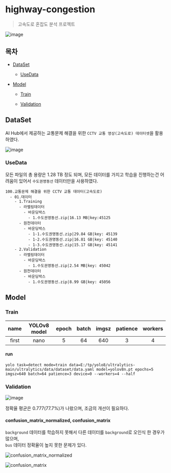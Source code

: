 # highway-congestion

> 고속도로 혼잡도 분석 프로젝트

![image](https://github.com/user-attachments/assets/3e0095f8-ebd8-4aab-93ce-2ef7460131c3)

## 목차
* [DataSet](#DataSet)

  * [UseData](#UseData)

* [Model](#Model)

  * [Train](#Train)

  * [Validation](#Validation)

## DataSet

AI Hub에서 제공하는 교통문제 해결을 위한 `CCTV 교통 영상(고속도로) 데이터셋`을 활용하였다.

![image](https://github.com/user-attachments/assets/43685ff0-e5d3-44af-977a-cace2db4cf53)

### UseData

모든 파일의 총 용량은 1.28 TB 정도 되며, 모든 데이터를 가지고 학습을 진행하는건 어려움이 있어서 `수도권영동선` 데이터만을 사용하였다.

```
100.교통문제 해결을 위한 CCTV 교통 데아터(고속도로)
  - 01.데이터
    - 1.Training
      - 라벨링데이터
        - 바운딩박스
          - 1.수도권영동선.zip|16.13 MB|key:45125
      - 원천데이터
        - 바운딩박스
          - 1-1.수도권영동선.zip|29.84 GB|key: 45139
          - 1-2.수도권영동선.zip|16.81 GB|key: 45140
          - 1-3.수도권영동선.zip|15.17 GB|key: 45141
    - 2.Validation
      - 라벨링데이터
        - 바운딩박스
          - 1.수도권영동선.zip|2.54 MB|key: 45042
      - 원천데이터
        - 바운딩박스
          - 1.수도권영동선.zip|8.99 GB|key: 45056
```

## Model

### Train

|   name   | YOLOv8 model | epoch | batch | imgsz | patience | workers |
|:--------:|:------------:|:-----:|:-----:|:-----:|:--------:|:-------:|
|  first   |     nano     |   5   |  64   |  640  |     3    |    4    |

#### run

```
yolo task=detect mode=train data=E:/tp/yolo8/ultralytics-main/ultralytics/data/dataset/data.yaml model=yolov8n.pt epochs=5 imgsz=640 batch=64 patience=3 device=0 --workers=4 --half
```

### Validation

![image](https://github.com/user-attachments/assets/afb5665f-56e8-49f9-9465-4bfcba07fd4c)

정확율 평균은 0.777(77.7%)가 나왔으며, 조금의 개선이 필요하다.

#### confusion_matrix_normalized, confusion_matrix

`background` 데이터를 학습하지 못해서 다른 데이터를 `background`로 오인식 한 경우가 많으며,<br/>
`bus` 데이터 정확율이 높지 못한 문제가 있다.

![confusion_matrix_normalized](https://github.com/user-attachments/assets/caeee858-8a33-4f02-b925-74436cade548)

![confusion_matrix](https://github.com/user-attachments/assets/f322b9c8-c26a-4ea0-90fd-2b382f75410e)


